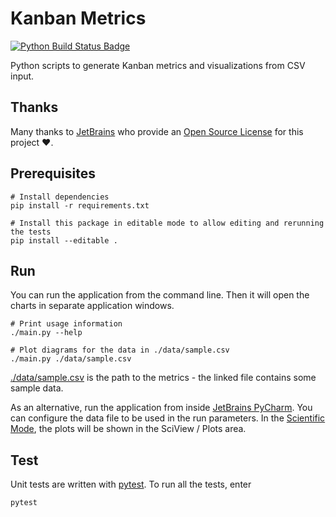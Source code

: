 # Kanban Metrics

[![Python Build Status Badge](https://github.com/wonderbird/kanban-metrics/workflows/Python%20application/badge.svg)](https://github.com/wonderbird/kanban-metrics/actions?query=workflow%3A%22Python%20application%22)

Python scripts to generate Kanban metrics and visualizations from CSV input.

## Thanks

Many thanks to [JetBrains](https://www.jetbrains.com/?from=train-delays) who provide
an [Open Source License](https://www.jetbrains.com/community/opensource/) for this project ❤️.

## Prerequisites

```shell
# Install dependencies
pip install -r requirements.txt

# Install this package in editable mode to allow editing and rerunning the tests
pip install --editable .
```

## Run

You can run the application from the command line. Then it will open the charts in separate application windows.

```shell
# Print usage information
./main.py --help

# Plot diagrams for the data in ./data/sample.csv
./main.py ./data/sample.csv
```

[./data/sample.csv](./data/sample.csv) is the path to the metrics - the linked file contains some sample data.

As an alternative, run the application from inside [JetBrains PyCharm](https://www.jetbrains.com/pycharm/). You can
configure the data file to be used in the run parameters. In the [Scientific
Mode](https://www.jetbrains.com/help/pycharm/matplotlib-tutorial.html#run), the plots will be shown in the SciView /
Plots area.

## Test

Unit tests are written with [pytest](https://docs.pytest.org/). To run all the tests, enter

```shell
pytest
```
